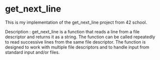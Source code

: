 # get_next_line
This is my implementation of the get_next_line project from 42 school.

Description : 
get_next_line is a function that reads a line from a file descriptor and returns it as a string. 
The function can be called repeatedly to read successive lines from the same file descriptor. 
The function is designed to work with multiple file descriptors and to handle input from standard input and/or files.
